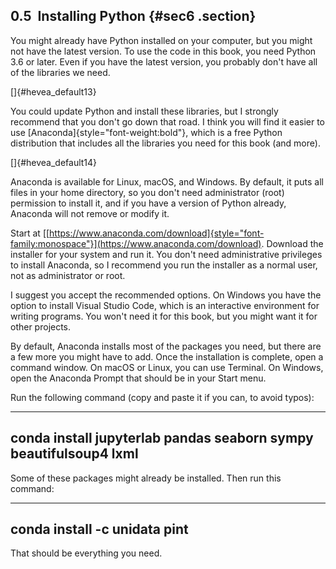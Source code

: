﻿0.5  Installing Python {#sec6 .section}
----------------------

You might already have Python installed on your computer, but you might
not have the latest version. To use the code in this book, you need
Python 3.6 or later. Even if you have the latest version, you probably
don't have all of the libraries we need.

[]{#hevea_default13}

You could update Python and install these libraries, but I strongly
recommend that you don't go down that road. I think you will find it
easier to use [Anaconda]{style="font-weight:bold"}, which is a free
Python distribution that includes all the libraries you need for this
book (and more).

[]{#hevea_default14}

Anaconda is available for Linux, macOS, and Windows. By default, it puts
all files in your home directory, so you don't need administrator (root)
permission to install it, and if you have a version of Python already,
Anaconda will not remove or modify it.

Start at
[[https://www.anaconda.com/download]{style="font-family:monospace"}](https://www.anaconda.com/download).
Download the installer for your system and run it. You don't need
administrative privileges to install Anaconda, so I recommend you run
the installer as a normal user, not as administrator or root.

I suggest you accept the recommended options. On Windows you have the
option to install Visual Studio Code, which is an interactive
environment for writing programs. You won't need it for this book, but
you might want it for other projects.

By default, Anaconda installs most of the packages you need, but there
are a few more you might have to add. Once the installation is complete,
open a command window. On macOS or Linux, you can use Terminal. On
Windows, open the Anaconda Prompt that should be in your Start menu.

Run the following command (copy and paste it if you can, to avoid
typos):

  -------------------------------------------------------------------
  conda install jupyterlab pandas seaborn sympy beautifulsoup4 lxml
  -------------------------------------------------------------------

Some of these packages might already be installed. Then run this
command:

  -------------------------------
  conda install -c unidata pint
  -------------------------------

That should be everything you need.

